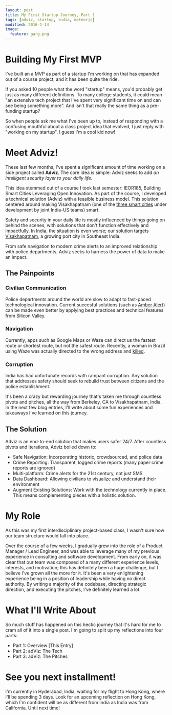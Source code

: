 ```yaml
---
layout: post
title: My First Startup Journey, Part 1
tags: [adviz, startup, india, meteorjs]
modified: 2016-1-14
image:
  feature: garg.png
---
```


# Building My First MVP
I've built an a MVP as part of a startup I'm working on that has expanded out of a course project, and it has been quite the ride.

If you asked 10 people what the word "startup" means, you'd probably get just as many different definitions. To many college students, it could mean "an extensive tech project that I've spent very significant time on and can see being something more". And isn't that really the same thing as a pre-funding startup?

So when people ask me what I've been up to, instead of responding with a confusing mouthful about a class project idea that evolved, I just reply with "working on my startup". I guess I'm a cool kid now!

# Meet Adviz!
These last few months, I've spent a significant amount of time working on a side project called **Adviz**. The core idea is simple: Adviz seeks to add _an intelligent security layer to your daily life_. 

This idea stemmed out of a course I took last semester: IEOR185, Building Smart Cities Leveraging Open Innovation. As part of the course, I developed a technical solution (Adviz) with a feasible business model. This solution centered around making Visakhapatnam (one of the [three smart cities] under development by joint India-US teams) smart.

Safety and security in your daily life is mostly influenced by things going on behind the scenes, with solutions that don't function effectively and impactfully. In India, the situation is even worse; our solution targets [Visakhapatnam], a growing port city in Southeast India. 

From safe navigation to modern crime alerts to an improved relationship with police departments, Adviz seeks to harness the power of data to make an impact.

## The Painpoints

### Civilian Communication
Police departments around the world are slow to adapt to fast-paced technological innovation. Current succesful solutions (such as [Amber Alert]) can be made even better by applying best practices and technical features from Silicon Valley.

### Navigation
Currently, apps such as Google Maps or Waze can direct us the fastest route or shortest route, but not the safest route. Recently, a woman in Brazil using Waze was actually directed to the wrong address and [killed]. 

### Corruption
India has had unfortunate records with rampant corruption. Any solution that addresses safety should seek to rebuild trust between citizens and the police establishment.

It's been a crazy but rewarding journey that's taken me through countless pivots and pitches, all the way from Berkeley, CA to Visakhapatnam, India. In the next few blog entries, I'll write about some fun experiences and takeaways I've learned on this journey. 

## The Solution
Adviz is an end-to-end solution that makes users safer 24/7. After countless pivots and iterations, Adviz boiled down to:

* Safe Navigation: Incorporating historic, crowdsourced, and police data
* Crime Reporting: Transparent, logged crime reports (many paper crime reports are ignored)
* Multi-platform: Crime alerts for the 21st century, not just SMS
* Data Dashboard: Allowing civilians to visualize and understand their environment
* Augment Existing Solutions: Work with the technology currently in place. This means complementing pieces with a holistic solution.


# My Role
As this was my first interdisciplinary project-based class, I wasn't sure how our team structure would fall into place. 

Over the course of a few weeks, I gradually grew into the role of a Product Manager / Lead Engineer, and was able to leverage many of my previous experience in consulting and software development. From early on, it was clear that our team was composed of a many different experience levels, interests, and motivation; this has definitely been a huge challenge, but I believe I've grown all the more for it. It's been a very enlightening experience being in a position of leadership while having no direct authority. By writing a majority of the codebase, directing strategic direction, and executing the pitches, I've definitely learned a lot.

# What I'll Write About
So much stuff has happened on this hectic journey that it's hard for me to cram all of it into a single post. I'm going to split up my reflections into four parts:

* Part 1: Overview [This Entry]
* Part 2: adViz: The Tech
* Part 3: adViz: The Pitches


# See you next installment!
I'm currently in Hyderabad, India, waiting for my flight to Hong Kong, where I'll be spending 3 days. Look for an upcoming reflection on Hong Kong, which I'm confident will be as different from India as India was from California. Until next time!

[Visakhapatnam]: <https://en.wikipedia.org/wiki/Visakhapatnam>
[Amber Alert]: <http://www.amberalert.gov/>
[three smart cities]: <http://timesofindia.indiatimes.com/india/3-US-India-teams-to-draft-plan-for-3-smart-cities/articleshow/46036760.cms>
[killed]: <http://edition.cnn.com/2015/10/05/americas/brazil-wrong-directions-death/>
